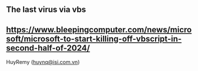 The last virus via vbs
----------
https://www.bleepingcomputer.com/news/microsoft/microsoft-to-start-killing-off-vbscript-in-second-half-of-2024/
----------
HuyRemy (huynq@isi.com.vn)
